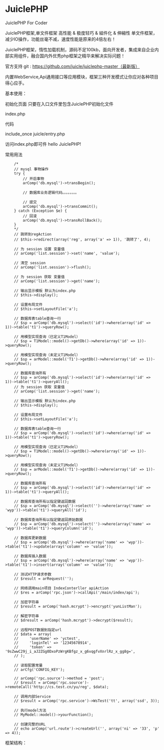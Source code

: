 JuiclePHP
=====

JuiclePHP For Coder


JuiclePHP框架,单文件框架
高性能 & 极度轻巧 & 組件化 & 伸縮性
单文件框架，减少IO操作，功能丝毫不减，速度性能是原来的4倍左右！

JuiclePHP框架，惰性加载机制，源码不足100kb，面向开发者，集成来自企业内部实用组件，融合国内外优秀php框架之精华来解决实际问题！

官方支持
git : https://github.com/juicle/juiclephp-master（最新版）

内置WebService,Api通用接口等应用模块，框架三种开发模式让你应对各种项目得心应手。


基本使用：


初始化页面
只要在入口文件里包含JuiclePHP初始化文件 



index.php

代码

include_once juicle/entry.php



访问index.php即可件 hello JuiclePHP!


常用用法

        /*
        // mysql 事物操作
        try {
            // 开启事物
            arComp('db.mysql')->transBegin();

            // 数据库业务逻辑代码。。。。。。。。

            // 提交
            arComp('db.mysql')->transCommit();
        } catch (Exception $e) {
            // 回滚
            arComp('db.mysql')->transRollBack();
        }
        */
        // 跳转到regAction
        // $this->redirect(array('reg', array('a' => 1)), '跳转了', 4);

        // 为 session 设置 变量值
        // arComp('list.session')->set('name', 'value');

        // 清空 session
        // arComp('list.session')->flush();

        // 为 session 获取 变量值
        // arComp('list.session')->get('name');

        // 输出显示模板 默认为index.php
        // $this->display();

        // 设置布局文件
        // $this->setLayoutFile('a');

        // 数据库表table查询一行
        // $sp = arComp('db.mysql')->select('id')->where(array('id' => 1))->table('t1')->queryRow();

        // 用模型实现查询（已定义T1Model）
        // $sp = T1Model::model()->getDb()->where(array('id' => 1))->queryRow();

        // 用模型实现查询（未定义T1Model）
        // $sp = arModel::model('T1')->getDb()->where(array('id' => 1))->queryRow();

        // 数据库查询所有
        // $sp = arComp('db.mysql')->select('id')->where(array('id' => 1))->table('t1')->queryAll();
        // 为 session 获取 变量值
        // arComp('list.session')->get('name');

        // 输出显示模板 默认为index.php
        // $this->display();

        // 设置布局文件
        // $this->setLayoutFile('a');

        // 数据库表table查询一行
        // $sp = arComp('db.mysql')->select('id')->where(array('id' => 1))->table('t1')->queryRow();

        // 用模型实现查询（已定义T1Model）
        // $sp = T1Model::model()->getDb()->where(array('id' => 1))->queryRow();

        // 用模型实现查询（未定义T1Model）
        // $sp = arModel::model('T1')->getDb()->where(array('id' => 1))->queryRow();

        // 数据库查询所有
        // $sp = arComp('db.mysql')->select('id')->where(array('id' => 1))->table('t1')->queryAll();

        // 数据库查询所有以指定键返回数据
        // $sp = arComp('db.mysql')->select('')->where(array('name' => 'wyp'))->table('t1')->queryAll('id');

        // 数据库查询所有以指定键返回原始数据
        // $sp = arComp('db.mysql')->select('')->where(array('name' => 'wyp'))->table('t1')->queryColumn('id');

        // 数据库更新数据
        // $sp = arComp('db.mysql')->where(array('name' => 'wyp'))->table('t1')->update(array('column' => 'value'));

        // 数据库插入数据
        // $sp = arComp('db.mysql')->where(array('name' => 'wyp'))->table('t1')->insert(array('column' => 'value'));

        // 测试HTTP请求参数
        // $result = arRequest('');

        // 网络调用main项目 IndexConterller apiAction
        // $res = arComp('rpc.json')->callApi('/main/index/api');

        // 加密字符串
        // $result = arComp('hash.mcrypt')->encrypt('yunListMan');

        // 解密字符串
        // $dresult = arComp('hash.mcrypt')->decrypt($result);

        // 远程POST数据到指定url
        // $data = array(
        //     'userName' => 'yctest',
        //     'loginTel' => '12345678914',
        //     'token' => '9sZwwC29j_i_aJ2ZGg0DxoPzWrgKBfgz_x_g6vqgfvXnrlRz_x_gg8g=',
        // );

        // 读取配置常量
        // arCfg('CONFIG_KEY');

        // arComp('rpc.source')->method = 'post';
        // $result = arComp('rpc.source')->remoteCall('http://cs.test.cn/yu/reg', $data);

        // 调用内部Service
        // $result = arComp('rpc.service')->WsTest('tt', array('ssd', 3));

        // 执行model方法
        // MyModel::model()->yourFunction();

        // 创建完整的URL
        // echo arComp('url.route')->createUrl('', array('ni' => '33', 'p' => 4));


框架结构：
